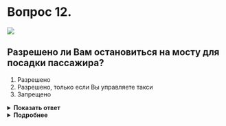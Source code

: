 # Вопрос 12.

![](https://s.drom.ru/i24227/pdd/tickets/2016/1542608507.jpg)

## Разрешено ли Вам остановиться на мосту для посадки пассажира?

1. Разрешено
2. Разрешено, только если Вы управляете такси
3. Запрещено

<details>
<summary><b>Показать ответ</b></summary>
Правильный ответ: 3
</details>
<details>
<summary><b>Подробнее</b></summary>
На мостах, эстакадах и путепроводах, имеющих менее трёх полос для движения в данном направлении, остановка запрещена. В данной ситуации две полосы движения, следовательно, остановившись, Вы будете нарушителем Правил. Внимание! Не путайте этот вопрос с аналогичным (билет 14, вопрос 12), где имеется три полосы.
(Пункт 12.4 ПДД)
</details>